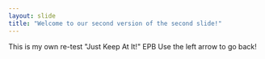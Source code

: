 ```yaml
---
layout: slide
title: "Welcome to our second version of the second slide!"
---
```


This is my own re-test
"Just Keep At It!" EPB
Use the left arrow to go back!
